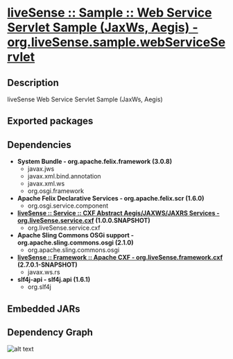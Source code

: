 # [liveSense :: Sample :: Web Service Servlet Sample (JaxWs, Aegis) - org.liveSense.sample.webServiceServlet](http://github.com/liveSense/org.liveSense.sample.webServiceServlet)

## Description
liveSense Web Service Servlet Sample (JaxWs, Aegis)

## Exported packages

## Dependencies
* __System Bundle - org.apache.felix.framework (3.0.8)__
	* javax.jws
	* javax.xml.bind.annotation
	* javax.xml.ws
	* org.osgi.framework
* __Apache Felix Declarative Services - org.apache.felix.scr (1.6.0)__
	* org.osgi.service.component
* __[liveSense :: Service :: CXF Abstract Aegis/JAXWS/JAXRS Services - org.liveSense.service.cxf](http://github.com/liveSense/org.liveSense.service.cxf) (1.0.0.SNAPSHOT)__
	* org.liveSense.service.cxf
* __Apache Sling Commons OSGi support - org.apache.sling.commons.osgi (2.1.0)__
	* org.apache.sling.commons.osgi
* __[liveSense :: Framework :: Apache CXF - org.liveSense.framework.cxf](http://github.com/liveSense/org.liveSense.framework.cxf) (2.7.0.1-SNAPSHOT)__
	* javax.ws.rs
* __slf4j-api - slf4j.api (1.6.1)__
	* org.slf4j

## Embedded JARs

## Dependency Graph
![alt text](http://raw.github.com.everydayimmirror.in/liveSense/org.liveSense.sample.webServiceServlet/master/diagram.svg "")